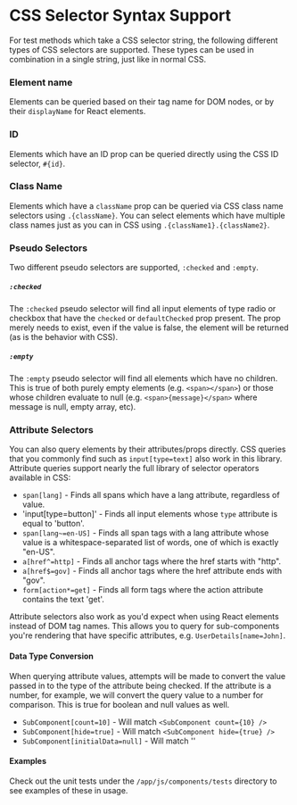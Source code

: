 # CSS Selector Syntax Support

For test methods which take a CSS selector string, the following different types of CSS selectors are supported. These types can be used in combination in a single string, just like in normal CSS.

### Element name
Elements can be queried based on their tag name for DOM nodes, or by their `displayName` for React elements.

### ID
Elements which have an ID prop can be queried directly using the CSS ID selector, `#{id}`.

### Class Name
Elements which have a `className` prop can be queried via CSS class name selectors using `.{className}`. You can select elements which have multiple class names just as you can in CSS using `.{className1}.{className2}`.

### Pseudo Selectors
Two different pseudo selectors are supported, `:checked` and `:empty`. 

##### `:checked`
The `:checked` pseudo selector will find all input elements of type radio or checkbox that have the `checked` or `defaultChecked` prop present. The prop merely needs to exist, even if the value is false, the element will be returned (as is the behavior with CSS).

##### `:empty`
The `:empty` pseudo selector will find all elements which have no children. This is true of both purely empty elements (e.g. `<span></span>`) or those whose children evaluate to null (e.g. `<span>{message}</span>` where message is null, empty array, etc).

### Attribute Selectors 
You can also query elements by their attributes/props directly. CSS queries that you commonly find such as `input[type=text]` also work in this library. Attribute queries support nearly the full library of selector operators available in CSS:

+ `span[lang]` - Finds all spans which have a lang attribute, regardless of value.
+ 'input[type=button]' - Finds all input elements whose `type` attribute is equal to 'button'.
+ `span[lang~=en-US]` - Finds all span tags with a lang attribute whose value is a whitespace-separated list of words, one of which is exactly "en-US".
+ `a[href^=http]` - Finds all anchor tags where the href starts with "http".
+ `a[href$=gov]` - Finds all anchor tags where the href attribute ends with "gov".
+ `form[action*=get]` - Finds all form tags where the action attribute contains the text 'get'.

Attribute selectors also work as you'd expect when using React elements instead of DOM tag names. This allows you to query for sub-components you're rendering that have specific attributes, e.g. `UserDetails[name=John]`.

#### Data Type Conversion
When querying attribute values, attempts will be made to convert the value passed in to the type of the attribute being checked. If the attribute is a number, for example, we will convert the query value to a number for comparison. This is true for boolean and null values as well.

+ `SubComponent[count=10]` - Will match `<SubComponent count={10} />`
+ `SubComponent[hide=true]` - Will match `<SubComponent hide={true} />`
+ `SubComponent[initialData=null]` - Will match '<SubComponent initialData={null}/>'

#### Examples
Check out the unit tests under the `/app/js/components/tests` directory to see examples of these in usage.

